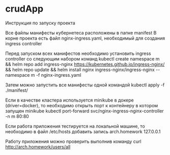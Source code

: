 # crudApp
Инструкция по запуску проекта

Все файлы манифесты кубернетеса расположены в папке manifest
В корне проекта есть файл nginx-ingress.yaml, необходимый для создания ingress controller

Перед запуском всех манифестов необходимо установить ingress controller со следующим набором команд
kubectl create namespace m && helm repo add ingress-nginx https://kubernetes.github.io/ingress-nginx/ && helm repo update && helm install nginx ingress-nginx/ingress-nginx --namespace m -f nginx-ingress.yaml

Затем можно запустить все манифесты одной командой
kubectl apply -f ./manifest/

Если в качестве кластера используется minikube в докере (driver=docker), то необходимо открыть порт к контейнеру в котором запущен minikube
kubectl port-forward svc/nginx-ingress-nginx-controller -n m 80:80

Если работа приложения тестируется на локальной машине, то необходимо в файл /etc/hosts добавить запись
arch.homework 127.0.0.1

Работу приложения можно проверить выполнив команду curl http://arch.homework/users/all
